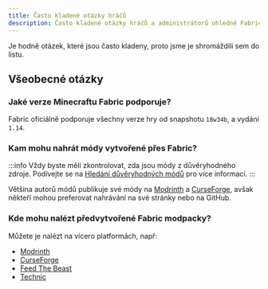 ```yaml
---
title: Často kladené otázky hráčů
description: Často kladené otázky hráčů a administrátorů ohledně Fabricu.
---
```


Je hodně otázek, které jsou často kladeny, proto jsme je shromáždili sem do listu.

## Všeobecné otázky

### Jaké verze Minecraftu Fabric podporuje?

Fabric oficiálně podporuje všechny verze hry od snapshotu `18w34b`, a vydání `1.14`.

### Kam mohu nahrát módy vytvořené přes Fabric?

:::info
Vždy byste měli zkontrolovat, zda jsou módy z důvěryhodného zdroje. Podívejte se na [Hledání důvěryhodných módů](./finding-mods) pro více informací.
:::

Většina autorů módů publikuje své módy na [Modrinth](https://modrinth.com/mods?g=categories:%27fabric%27) a [CurseForge](https://www.curseforge.com/minecraft/search?page=1&pageSize=20&sortType=1&class=mc-mods&gameFlavorsIds=4), avšak někteří mohou preferovat nahrávání na své stránky nebo na GitHub.

### Kde mohu nalézt předvytvořené Fabric modpacky?

Můžete je nalézt na vícero platformách, např:

- [Modrinth](https://modrinth.com/modpacks?g=categories:%27fabric%27)
- [CurseForge](https://www.curseforge.com/minecraft/search?page=1&pageSize=20&sortType=1&class=modpacks&gameFlavorsIds=4)
- [Feed The Beast](https://www.feed-the-beast.com/ftb-app)
- [Technic](https://www.technicpack.net/modpacks)
